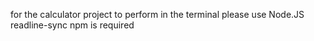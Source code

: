 for the calculator project to perform in the terminal please use Node.JS
readline-sync npm is required